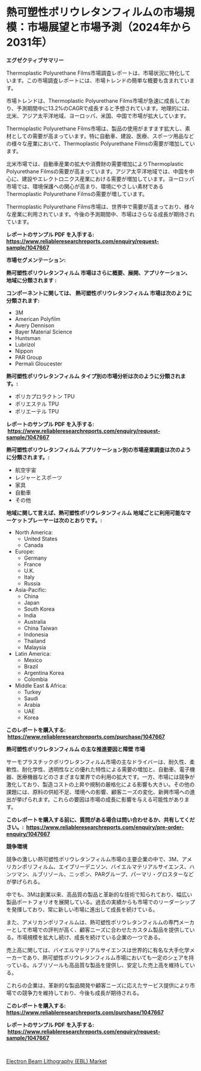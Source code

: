 <p><h1>熱可塑性ポリウレタンフィルムの市場規模：市場展望と市場予測（2024年から2031年）</h1></p><p><strong>エグゼクティブサマリー</strong></p>
<p><p>Thermoplastic Polyurethane Films市場調査レポートは、市場状況に特化しています。この市場調査レポートには、市場トレンドの簡単な概要も含まれています。</p><p>市場トレンドは、Thermoplastic Polyurethane Films市場が急速に成長しており、予測期間中に13.2%のCAGRで成長すると予想されています。地理的には、北米、アジア太平洋地域、ヨーロッパ、米国、中国で市場が拡大しています。</p><p>Thermoplastic Polyurethane Films市場は、製品の使用がますます拡大し、素材としての需要が高まっています。特に自動車、建設、医療、スポーツ用品などの様々な産業において、Thermoplastic Polyurethane Filmsの需要が増加しています。</p><p>北米市場では、自動車産業の拡大や消費財の需要増加によりThermoplastic Polyurethane Filmsの需要が高まっています。アジア太平洋地域では、中国を中心に、建設やエレクトロニクス産業における需要が増加しています。ヨーロッパ市場では、環境保護への関心が高まり、環境にやさしい素材であるThermoplastic Polyurethane Filmsの需要が増しています。</p><p>Thermoplastic Polyurethane Films市場は、世界中で需要が高まっており、様々な産業に利用されています。今後の予測期間中、市場はさらなる成長が期待されています。</p></p>
<p><strong>レポートのサンプル PDF を入手する: <a href="https://www.reliableresearchreports.com/enquiry/request-sample/1047667">https://www.reliableresearchreports.com/enquiry/request-sample/1047667</a></strong></p>
<p><strong>市場セグメンテーション:</strong></p>
<p><strong> 熱可塑性ポリウレタンフィルム 市場はさらに概要、展開、アプリケーション、地域に分類されます :</strong></p>
<p><strong>コンポーネントに関しては、 熱可塑性ポリウレタンフィルム 市場は次のように分類されます: &nbsp;</strong></p>
<p><ul><li>3M</li><li>American Polyfilm</li><li>Avery Dennison</li><li>Bayer Material Science</li><li>Huntsman</li><li>Lubrizol</li><li>Nippon</li><li>PAR Group</li><li>Permali Gloucester</li></ul></p>
<p><strong> 熱可塑性ポリウレタンフィルム タイプ別の市場分析は次のように分類されます。:</strong></p>
<p><ul><li>ポリカプロラクトン TPU</li><li>ポリエステル TPU</li><li>ポリエーテル TPU</li></ul></p>
<p><strong>レポートのサンプル PDF を入手する: &nbsp;<a href="https://www.reliableresearchreports.com/enquiry/request-sample/1047667">https://www.reliableresearchreports.com/enquiry/request-sample/1047667</a></strong></p>
<p><strong> 熱可塑性ポリウレタンフィルム アプリケーション別の市場産業調査は次のように分類されます。:</strong></p>
<p><ul><li>航空宇宙</li><li>レジャーとスポーツ</li><li>家具</li><li>自動車</li><li>その他</li></ul></p>
<p><strong>地域に関して言えば、熱可塑性ポリウレタンフィルム 地域ごとに利用可能なマーケットプレーヤーは次のとおりです。:</strong></p>
<p><ul>
    <li>
        North America:
        <ul>
            <li>United States</li>
            <li>Canada</li>
        </ul>
    </li>
    <li>
        Europe:
        <ul>
            <li>Germany</li>
            <li>France</li>
            <li>U.K.</li>
            <li>Italy</li>
            <li>Russia</li>
        </ul>
    </li>
    <li>
        Asia-Pacific:
        <ul>
            <li>China</li>
            <li>Japan</li>
            <li>South Korea</li>
            <li>India</li>
            <li>Australia</li>
            <li>China Taiwan</li>
            <li>Indonesia</li>
            <li>Thailand</li>
            <li>Malaysia</li>
        </ul>
    </li>
    <li>
        Latin America:
        <ul>
            <li>Mexico</li>
            <li>Brazil</li>
            <li>Argentina Korea</li>
            <li>Colombia</li>
        </ul>
    </li>
    <li>
        Middle East & Africa:
        <ul>
            <li>Turkey</li>
            <li>Saudi</li>
            <li>Arabia</li>
            <li>UAE</li>
            <li>Korea</li>
        </ul>
    </li>
    </ul></p>
<p><strong>このレポートを購入する: &nbsp;<a href="https://www.reliableresearchreports.com/purchase/1047667">https://www.reliableresearchreports.com/purchase/1047667</a></strong></p>
<p><strong>熱可塑性ポリウレタンフィルム の主な推進要因と障壁 市場</strong></p>
<p><p>サーモプラスチックポリウレタンフィルム市場の主なドライバーは、耐久性、柔軟性、耐化学性、透明性などの優れた特性による需要の増加と、自動車、電子機器、医療機器などのさまざまな業界での利用の拡大です。一方、市場には競争が激化しており、製造コストの上昇や規制の厳格化による影響も大きい。その他の課題には、原料の供給不足、環境への影響、顧客ニーズの変化、新興市場への進出が挙げられます。これらの要因は市場の成長に影響を与える可能性があります。</p></p>
<p><strong>このレポートを購入する前に、質問がある場合は問い合わせるか、共有してください。:&nbsp; <a href="https://www.reliableresearchreports.com/enquiry/pre-order-enquiry/1047667">https://www.reliableresearchreports.com/enquiry/pre-order-enquiry/1047667</a></strong></p>
<p><strong>競争環境</strong></p>
<p><p>競争の激しい熱可塑性ポリウレタンフィルム市場の主要企業の中で、3M、アメリカンポリフィルム、エイブリーデニソン、バイエルマテリアルサイエンス、ハンツマン、ルブリゾール、ニッポン、PARグループ、パーマリ・グロスターなどが挙げられる。 </p><p>中でも、3Mは創業以来、高品質の製品と革新的な技術で知られており、幅広い製品ポートフォリオを展開している。過去の実績からも市場でのリーダーシップを発揮しており、常に新しい市場に進出して成長を続けている。</p><p>また、アメリカンポリフィルムは、熱可塑性ポリウレタンフィルムの専門メーカーとして市場での評判が高く、顧客ニーズに合わせたカスタム製品を提供している。市場規模を拡大し続け、成長を続けている企業の一つである。</p><p>売上高に関しては、バイエルマテリアルサイエンスは世界的に有名な大手化学メーカーであり、熱可塑性ポリウレタンフィルム市場においても一定のシェアを持っている。ルブリゾールも高品質な製品を提供し、安定した売上高を維持している。</p><p>これらの企業は、革新的な製品開発や顧客ニーズに応えたサービス提供により市場での競争力を維持しており、今後も成長が期待される。</p></p>
<p><strong>このレポートを購入する: &nbsp; <a href="https://www.reliableresearchreports.com/purchase/1047667">https://www.reliableresearchreports.com/purchase/1047667</a></strong></p>
<p><strong>レポートのサンプル PDF を入手する: &nbsp;<a href="https://www.reliableresearchreports.com/enquiry/request-sample/1047667">https://www.reliableresearchreports.com/enquiry/request-sample/1047667</a></strong><strong></strong></p>
<p>&nbsp;</p>
<p><p><a href="https://metal-farmhouse-e95.notion.site/Decoding-the-Electron-Beam-Lithography-EBL-Market-A-Deep-Dive-into-the-Latest-Market-Trends-Mark-ffc019e291fd482aa02c5234a3d81c02">Electron Beam Lithography (EBL) Market</a></p></p>